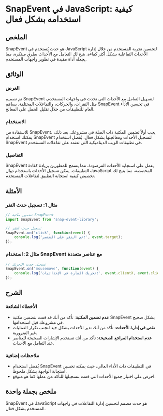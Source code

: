 <!--
Meta Description: # SnapEvent في JavaScript: كيفية استخدامه بشكل فعال ## الملخص SnapEvent هو حدث يُستخدم في JavaScript لتحسين تجربة المستخدم من خلال إدارة الأحداث التفا...
Meta Keywords: snapevent, الأحداث, بشكل, javascript, المستخدم
-->

# SnapEvent في JavaScript: كيفية استخدامه بشكل فعال

## الملخص
SnapEvent هو حدث يُستخدم في JavaScript لتحسين تجربة المستخدم من خلال إدارة الأحداث التفاعلية بشكل أكثر كفاءة. يتيح لك التعامل مع الأحداث بطرق مبتكرة، مما يجعله أداة مفيدة في تطوير واجهات المستخدم.

## الوثائق
### الغرض
تم تصميم SnapEvent لتسهيل التعامل مع الأحداث التي تحدث في واجهات المستخدم، مثل النقرات، والحركات، والتفاعلات المختلفة. يساهم SnapEvent في تحسين الأداء العام للتطبيقات من خلال تقليل الحمل على المعالج.

### الاستخدام
للاستفادة من SnapEvent، يجب أولاً تضمين المكتبة ذات الصلة في مشروعك. بعد ذلك، يمكنك استخدام SnapEvent لتسجيل الأحداث ومعالجتها بشكل فعال. يُفضل استخدام SnapEvent في تطبيقات الويب الديناميكية التي تعتمد على تفاعلات المستخدم.

### التفاصيل
SnapEvent يعمل على استجابة الأحداث المرصودة، مما يسمح للمطورين بزيادة كفاءة التطبيقات. يمكن تسجيل الأحداث باستخدام دوال JavaScript المخصصة، مما يتيح لك تخصيص كيفية استجابة التطبيق لتفاعلات المستخدم.

## الأمثلة
### مثال 1: تسجيل حدث النقر
```javascript
// تضمين مكتبة SnapEvent
import SnapEvent from 'snap-event-library';

// تسجيل حدث النقر
SnapEvent.on('click', function(event) {
    console.log('تم النقر على العنصر:', event.target);
});
```

### مثال 2: استخدام SnapEvent مع عناصر متعددة
```javascript
// تسجيل حدث التحريك
SnapEvent.on('mousemove', function(event) {
    console.log('تحريك الفأرة في الإحداثيات:', event.clientX, event.clientY);
});
```

## الشرح
### الأخطاء الشائعة
- **عدم تضمين المكتبة**: تأكد من أنك قد قمت بتضمين مكتبة SnapEvent بشكل صحيح في مشروعك قبل استخدامها.
- **نقص في إدارة الأحداث**: تأكد من أنك تدير الأحداث بشكل جيد لتجنب تكرار العمليات غير الضرورية.
- **عدم استخدام المراجع الصحيحة**: تأكد من أنك تستخدم الإشارات الصحيحة للعناصر عند التعامل مع الأحداث.

### ملاحظات إضافية
- يُفضل استخدام SnapEvent في التطبيقات ذات الأداء العالي، حيث يمكنه تحسين استجابة الواجهة بشكل ملحوظ.
- احرص على اختبار جميع الأحداث التي قمت بتسجيلها للتأكد من عملها كما هو متوقع.

## ملخص بجملة واحدة
SnapEvent في JavaScript هو حدث مصمم لتحسين إدارة التفاعلات في واجهات المستخدم بشكل فعال.